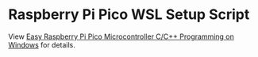 # Raspberry Pi Pico WSL Setup Script

View [Easy Raspberry Pi Pico Microcontroller C/C++ Programming on Windows](https://paulbupejr.com/raspberry-pi-pico-windows-development/) for details.
